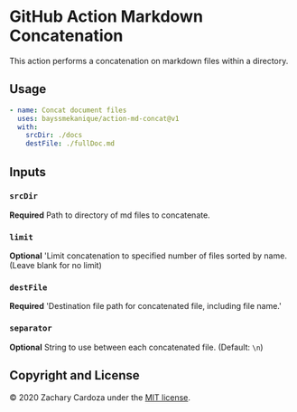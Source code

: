 # GitHub Action Markdown Concatenation

This action performs a concatenation on markdown files within a directory.

## Usage
```yml
- name: Concat document files
  uses: bayssmekanique/action-md-concat@v1
  with:
    srcDir: ./docs
    destFile: ./fullDoc.md
```

## Inputs

### `srcDir`

**Required** Path to directory of md files to concatenate.

### `limit`

**Optional** 'Limit concatenation to specified number of files sorted by name. (Leave blank for no limit)

### `destFile`

**Required** 'Destination file path for concatenated file, including file name.'

### `separator`

**Optional** String to use between each concatenated file.  (Default: `\n`)

## Copyright and License
© 2020 Zachary Cardoza under the [MIT license](LICENSE.md).